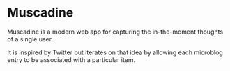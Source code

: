 # Muscadine

Muscadine is a modern web app for capturing the in-the-moment thoughts of a single user.

It is inspired by Twitter but iterates on that idea by allowing each microblog entry to be associated with a particular item.  
